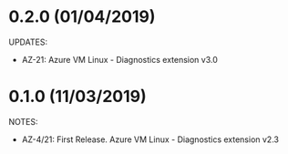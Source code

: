 # 0.2.0 (01/04/2019)

UPDATES:

  * AZ-21: Azure VM Linux - Diagnostics extension v3.0

# 0.1.0 (11/03/2019)

NOTES:

  * AZ-4/21: First Release. Azure VM Linux - Diagnostics extension v2.3
